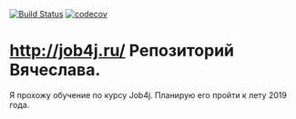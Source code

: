 [![Build Status](https://travis-ci.org/Beckkhan/job4j.svg?branch=master)](https://travis-ci.org/Beckkhan/job4j)
[![codecov](https://codecov.io/gh/Beckkhan/job4j/branch/master/graph/badge.svg)](https://codecov.io/gh/Beckkhan/job4j)

# http://job4j.ru/ Репозиторий Вячеслава.

Я прохожу обучение по курсу Job4j. Планирую его пройти к лету 2019 года.
